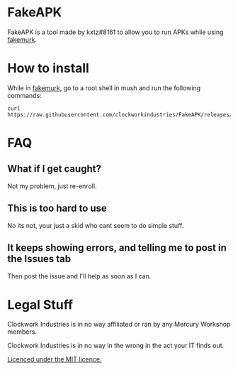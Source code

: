# FakeAPK
FakeAPK is a tool made by kxtz#8161 to allow you to run APKs while using [fakemurk](https://github.com/MercuryWorkshop/fakemurk).

# How to install

While in [fakemurk](https://github.com/MercuryWorkshop/fakemurk), go to a root shell in mush and run the following commands:
```
curl https://raw.githubusercontent.com/clockworkindustries/FakeAPK/releases/latest/FakeAPK.sh
```

# FAQ

## What if I get caught?
Not my problem, just re-enroll.

## This is too hard to use
No its not, your just a skid who cant seem to do simple stuff.

## It keeps showing errors, and telling me to post in the Issues tab
Then post the issue and I'll help as soon as I can.


# Legal Stuff
Clockwork Industries is in no way affiliated or ran by any Mercury Workshop members.

Clockwork Industries is in no way in the wrong in the act your IT finds out.

[Licenced under the MIT licence.](https://github.com/clockworkindustries/FakeAPK/blob/main/LICENCE)

